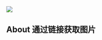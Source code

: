<img src="https://qn.lovyou.top/blog/2020/01/202001157714_3082.png?watermark/1/image/aHR0cHM6Ly93d3cubG92eW91LnRvcC96Yl91c2Vycy9wbHVnaW4vcWluaXV5dW4vd2F0ZXIucG5n/dissolve/80/gravity/SouthEast/dx/10/dy/10">

## About 通过链接获取图片
